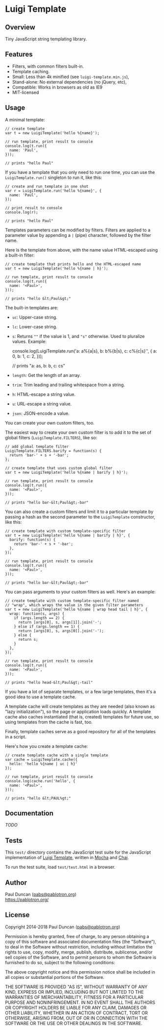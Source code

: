 Luigi Template
==============

Overview
--------
Tiny JavaScript string templating library.

Features
--------

* Filters, with common filters built-in.
* Template caching.
* Small: Less than 4k minified (see `luigi-template.min.js`),
* Stand-alone: No external dependencies (no jQuery, etc),
* Compatible: Works in browsers as old as IE9
* MIT-licensed

Usage
-----
A minimal template:

    // create template
    var t = new LuigiTemplate('hello %{name}');

    // run template, print result to console
    console.log(t.run({
      name: 'Paul',
    }));

    // prints "hello Paul"

If you have a template that you only need to run one time, you can use
the `LuigiTemplate.run()` singleton to run it, like this:

    // create and run template in one shot
    var r = LuigiTemplate.run('hello %{name}', {
      name: 'Paul',
    });

    // print result to console
    console.log(r);

    // prints "hello Paul"

Templates parameters can be modified by filters.  Filters are applied to
a parameter value by appending a `|` (pipe) character, followed by the
filter name.

Here is the template from above, with the name value HTML-escaped using
a built-in filter:

    // create template that prints hello and the HTML-escaped name
    var t = new LuigiTemplate('hello %{name | h}');

    // run template, print result to console
    console.log(t.run({
      name: '<Paul>',
    }));

    // prints "hello &lt;Paul&gt;"

The built-in templates are:

* `uc`: Upper-case string.
* `lc`: Lower-case string.
* `s`: Returns `""` if the value is 1, and `"s"` otherwise. Used to
  pluralize values.  Example:

    console.log(LuigiTemplate.run('a: a%{a|s}, b: b%{b|s}, c: c%{c|s}'', {
      a: 0,
      b: 1,
      c: 2,
    }));

    // prints "a: as, b: b, c: cs"

* `length`: Get the length of an array.
* `trim`: Trim leading and trailing whitespace from a string.
* `h`: HTML-escape a string value.
* `u`: URL-escape a string value.
* `json`: JSON-encode a value.

You can create your own custom filters, too.

The easiest way to create your own custom filter is to add it to the set
of global filters (`LuigiTemplate.FILTERS`), like so:

    // add global template filter
    LuigiTemplate.FILTERS.barify = function(s) {
      return 'bar-' + s + '-bar';
    };

    // create template that uses custom global filter
    var t = new LuigiTemplate('hello %{name | barify | h}');

    // run template, print result to console
    console.log(t.run({
      name: '<Paul>',
    }));

    // prints "hello bar-&lt;Paul&gt;-bar"

You can also create a custom filters and limit it to a particular
template by passing a hash as the second parameter to the
`LuigiTemplate` constructor, like this:

    // create template with custom template-specific filter
    var t = new LuigiTemplate('hello %{name | barify | h}', {
      barify: function(s) {
        return 'bar-' + s + '-bar';
      },
    });

    // run template, print result to console
    console.log(t.run({
      name: '<Paul>',
    }));

    // prints "hello bar-&lt;Paul&gt;-bar"

You can pass arguments to your custom filters as well.  Here's an
example:

    // create template with custom template-specific filter named
    // "wrap", which wraps the value in the given filter parameters
    var t = new LuigiTemplate('hello %{name | wrap head tail | h}', {
      wrap: function(s, args) {
        if (args.length == 2) {
          return [args[0], s, args[1]].join('-';
        } else if (args.length == 1) {
          return [args[0], s, args[0]].join('-');
        } else {
          return s;
        }
      },
    });

    // run template, print result to console
    console.log(t.run({
      name: '<Paul>',
    }));

    // prints "hello head-&lt;Paul&gt;-tail"

If you have a lot of separate templates, or a few large templates,
then it's a good idea to use a template cache.

A template cache will create templates as they are needed (also known as
"lazy initialization"), so the page or application loads quickly.  A
template cache also caches instantiated (that is, created) templates for
future use, so using templates from the cache is fast, too.

Finally, template caches serve as a good repository for all of the
templates in a script.

Here's how you create a template cache:

    // create template cache with a single template
    var cache = LuigiTemplate.cache({
      hello: 'hello %{name | uc | h}'
    });

    // run template, print result to console
    console.log(cache.run('hello', {
      name: '<Paul>',
    }));

    // prints "hello &lt;PAUL%gt;"

Documentation
-------------
*TODO*

Tests
-----
This `test/` directory contains the JavaScript test suite for the
JavaScript implementation of [Luigi Template][], written in [Mocha][]
and [Chai].

To run the test suite, load `test/test.html` in a browser.

Author
------
Paul Duncan ([pabs@pablotron.org][me])<br/>
https://pablotron.org/

License
-------
Copyright 2014-2018 Paul Duncan ([pabs@pablotron.org][me])

Permission is hereby granted, free of charge, to any person obtaining a
copy of this software and associated documentation files (the
"Software"), to deal in the Software without restriction, including
without limitation the rights to use, copy, modify, merge, publish,
distribute, sublicense, and/or sell copies of the Software, and to
permit persons to whom the Software is furnished to do so, subject to
the following conditions:

The above copyright notice and this permission notice shall be included
in all copies or substantial portions of the Software.

THE SOFTWARE IS PROVIDED "AS IS", WITHOUT WARRANTY OF ANY KIND, EXPRESS
OR IMPLIED, INCLUDING BUT NOT LIMITED TO THE WARRANTIES OF
MERCHANTABILITY, FITNESS FOR A PARTICULAR PURPOSE AND NONINFRINGEMENT.
IN NO EVENT SHALL THE AUTHORS OR COPYRIGHT HOLDERS BE LIABLE FOR ANY
CLAIM, DAMAGES OR OTHER LIABILITY, WHETHER IN AN ACTION OF CONTRACT,
TORT OR OTHERWISE, ARISING FROM, OUT OF OR IN CONNECTION WITH THE
SOFTWARE OR THE USE OR OTHER DEALINGS IN THE SOFTWARE.

[Luigi Template]: https://github.com/pablotron/luigi-template
[me]: mailto:pabs@pablotron.org
[Mocha]: https://mochajs.org/
[Chai]: http://www.chaijs.com/
